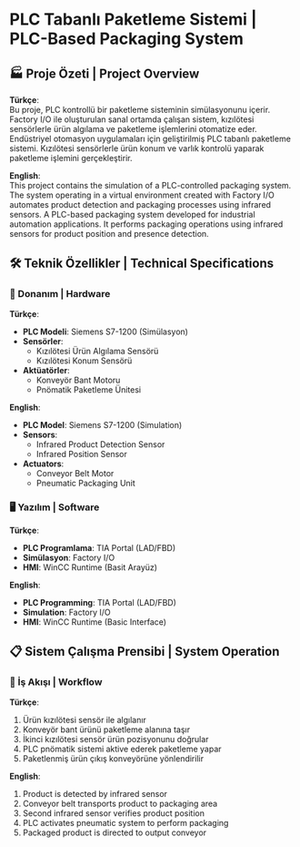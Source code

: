 # PLC Tabanlı Paketleme Sistemi | PLC-Based Packaging System

## 🏭 Proje Özeti | Project Overview
**Türkçe**:  
Bu proje, PLC kontrollü bir paketleme sisteminin simülasyonunu içerir. Factory I/O ile oluşturulan sanal ortamda çalışan sistem, kızılötesi sensörlerle ürün algılama ve paketleme işlemlerini otomatize eder. Endüstriyel otomasyon uygulamaları için geliştirilmiş PLC tabanlı paketleme sistemi. Kızılötesi sensörlerle ürün konum ve varlık kontrolü yaparak paketleme işlemini gerçekleştirir.

**English**:  
This project contains the simulation of a PLC-controlled packaging system. The system operating in a virtual environment created with Factory I/O automates product detection and packaging processes using infrared sensors. A PLC-based packaging system developed for industrial automation applications. It performs packaging operations using infrared sensors for product position and presence detection.

## 🛠️ Teknik Özellikler | Technical Specifications

### 🔌 Donanım | Hardware
**Türkçe**:  
- **PLC Modeli**: Siemens S7-1200 (Simülasyon)
- **Sensörler**: 
  - Kızılötesi Ürün Algılama Sensörü
  - Kızılötesi Konum Sensörü
- **Aktüatörler**: 
  - Konveyör Bant Motoru
  - Pnömatik Paketleme Ünitesi

**English**:  
- **PLC Model**: Siemens S7-1200 (Simulation)
- **Sensors**: 
  - Infrared Product Detection Sensor
  - Infrared Position Sensor
- **Actuators**: 
  - Conveyor Belt Motor
  - Pneumatic Packaging Unit

### 🖥️ Yazılım | Software
**Türkçe**:  
- **PLC Programlama**: TIA Portal (LAD/FBD)
- **Simülasyon**: Factory I/O
- **HMI**: WinCC Runtime (Basit Arayüz)

**English**:  
- **PLC Programming**: TIA Portal (LAD/FBD)
- **Simulation**: Factory I/O
- **HMI**: WinCC Runtime (Basic Interface)

## 📋 Sistem Çalışma Prensibi | System Operation

### 🔄 İş Akışı | Workflow
**Türkçe**:  
1. Ürün kızılötesi sensör ile algılanır
2. Konveyör bant ürünü paketleme alanına taşır
3. İkinci kızılötesi sensör ürün pozisyonunu doğrular
4. PLC pnömatik sistemi aktive ederek paketleme yapar
5. Paketlenmiş ürün çıkış konveyörüne yönlendirilir

**English**:  
1. Product is detected by infrared sensor
2. Conveyor belt transports product to packaging area
3. Second infrared sensor verifies product position
4. PLC activates pneumatic system to perform packaging
5. Packaged product is directed to output conveyor
